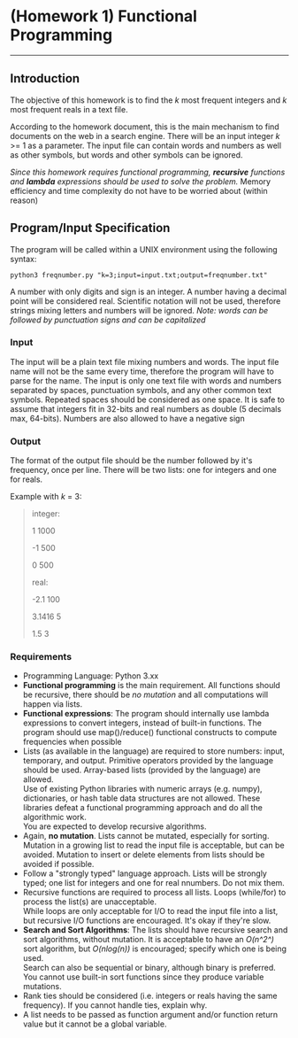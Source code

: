 # (Homework 1) Functional Programming
---

## Introduction
The objective of this homework is to find the *k* most frequent integers and *k* most frequent reals in a text file.

According to the homework document, this is the main mechanism to find documents on the web in a search engine.
There will be an input integer *k* >= 1 as a parameter.
The input file can contain words and numbers as well as other symbols, but words and other symbols can be ignored.

*Since this homework requires functional programming, **recursive** functions and **lambda** expressions should be used to solve the problem.*
Memory efficiency and time complexity do not have to be worried about (within reason)

## Program/Input Specification
The program will be called within a UNIX environment using the following syntax:
```shell
python3 freqnumber.py "k=3;input=input.txt;output=freqnumber.txt"
```

A number with only digits and sign is an integer.
A number having a decimal point will be considered real.
Scientific notation will not be used, therefore strings mixing letters and numbers will be ignored.
*Note: words can be followed by punctuation signs and can be capitalized*

### Input
The input will be a plain text file mixing numbers and words. The input file name will not be the same every time, therefore the program will have to parse for the name.
The input is only one text file with words and numbers separated by spaces, punctuation symbols, and any other common text symbols.
Repeated spaces should be considered as one space.
It is safe to assume that integers fit in 32-bits and real numbers as double (5 decimals max, 64-bits).
Numbers are also allowed to have a negative sign

### Output
The format of the output file should be the number followed by it's frequency, once per line.
There will be two lists: one for integers and one for reals.

Example with *k* = 3:
> integer:
>
> 1 1000
>
> -1 500
>
> 0 500
>
> real:
>
> -2.1 100
>
> 3.1416 5
>
> 1.5 3

### Requirements
- Programming Language: Python 3.xx
- **Functional programming** is the main requirement. All functions should be recursive, there should be *no mutation* and all computations will happen via lists.
- **Functional expressions**: The program should internally use lambda expressions to convert integers, instead of built-in functions. The program should use map()/reduce() functional constructs to compute frequencies when possible
- Lists (as available in the language) are required to store numbers: input, temporary, and output. Primitive operators provided by the language should be used. Array-based lists (provided by the language) are allowed.  
  Use of existing Python libraries with numeric arrays (e.g. numpy), dictionaries, or hash table data structures are not allowed. These libraries defeat a functional programming approach and do all the algorithmic work.  
  You are expected to develop recursive algorithms.
- Again, **no mutation**. Lists cannot be mutated, especially for sorting. Mutation in a growing list to read the input file is acceptable, but can be avoided. Mutation to insert or delete elements from lists should be avoided if possible.
- Follow a "strongly typed" language approach. Lists will be strongly typed; one list for integers and one for real nnumbers. Do not mix them.
- Recursive functions are required to process all lists. Loops (while/for) to process the list(s) are unacceptable.  
  While loops are only acceptable for I/O to read the input file into a list, but recursive I/O functions are encouraged. It's okay if they're slow.
- **Search and Sort Algorithms**: The lists should have recursive search and sort algorithms, without mutation. It is acceptable to have an *O(n^2^)* sort algorithm, but *O(nlog(n))* is encouraged; specify which one is being used.  
  Search can also be sequential or binary, although binary is preferred.  
  You cannot use built-in sort functions since they produce variable mutations.
- Rank ties should be considered (i.e. integers or reals having the same frequency). If you cannot handle ties, explain why.
- A list needs to be passed as function argument and/or function return value but it cannot be a global variable.